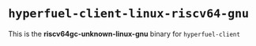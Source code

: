 # `hyperfuel-client-linux-riscv64-gnu`

This is the **riscv64gc-unknown-linux-gnu** binary for `hyperfuel-client`
